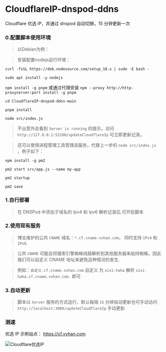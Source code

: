# CloudflareIP-dnspod-ddns

Cloudflare 优选 IP，并通过 dnspod 自动切换，15 分钟更新一次

### 0.配置脚本使用环境
> 以Debian为例：

> 安装配置nodejs运行环境：

`curl -fsSL https://deb.nodesource.com/setup_18.x | sudo -E bash -`

`sudo apt install -y nodejs`

`npm install -g pnpm` 或通过代理安装 `npm --proxy http://http-proxyserver:port install -g pnpm`

`cd CloudflareIP-dnspod-ddns-main`

`pnpm install`

`node src/index.js`

> 不出意外会看到 `Server is running` 的提示。访问 `http://127.0.0.1:52100/updateCloudflareIp` 可立即更新记录。

> 还可以使用进程管理工具管理该服务，代替上一步的 `node src/index.js` ，例子如下：

`npm install -g pm2`

`pm2 start src/app.js --name my-app`

`pm2 startup`

`pm2 save`


### 1.自行部署

> 在 DNSPod 中添加子域名的 Ipv4 和 Ipv6 解析记录后,可开启脚本

### 2.使用现有服务

> 博主维护的公共 `CNAME` 域名：`*.cf.cname.vvhan.com`， 同时支持 `IPv4` 和 `IPv6`.

> 公共 `CNAME` 可能会将搜索引擎蜘蛛线路解析到其他服务器来劫持蜘蛛。因此我们可以自定义 CNAME 地址来避免这种情况的发生.

> 例如：`自定义.cf.cname.vvhan.com` 自定义 为 `xixi-haha` 解析 `xixi-haha.cf.cname.vvhan.com.` 即可

### 3.自动更新

> 脚本以 `Server` 服务的方式运行，默认每隔 `15` 分钟自动更新也可手动访问 `http://localhost:3000/updateCloudflareIp` 手动更新

### 测速

优选 IP 示例站点： https://cf.vvhan.com

![Cloudflare优选IP](./测速.webp)
